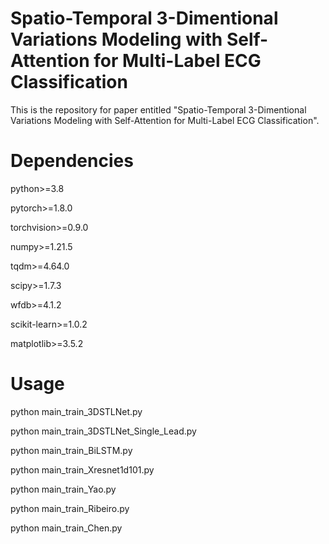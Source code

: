 # Spatio-Temporal 3-Dimentional Variations Modeling with Self-Attention for Multi-Label ECG Classification
This is the repository for paper entitled "Spatio-Temporal 3-Dimentional Variations Modeling with Self-Attention for Multi-Label ECG Classification".
# Dependencies
python>=3.8

pytorch>=1.8.0

torchvision>=0.9.0

numpy>=1.21.5

tqdm>=4.64.0

scipy>=1.7.3

wfdb>=4.1.2

scikit-learn>=1.0.2

matplotlib>=3.5.2
# Usage
python main_train_3DSTLNet.py

python main_train_3DSTLNet_Single_Lead.py

python main_train_BiLSTM.py

python main_train_Xresnet1d101.py

python main_train_Yao.py

python main_train_Ribeiro.py

python main_train_Chen.py
